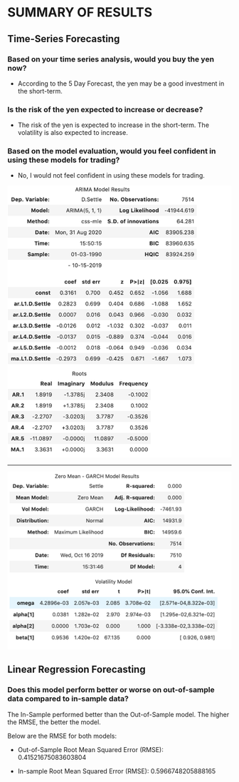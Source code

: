 # SUMMARY OF RESULTS

## Time-Series Forecasting

### Based on your time series analysis, would you buy the yen now?

- According to the 5 Day Forecast, the yen may be a good investment in the short-term.

### Is the risk of the yen expected to increase or decrease?

- The risk of the yen is expected to increase in the short-term. The volatility is also expected to increase.

### Based on the model evaluation, would you feel confident in using these models for trading?

- No, I would not feel confident in using these models for trading.

![ARIMA Model Summary](Images/ARIMA_Model_Results.png)

---

![GARCH Model Summary](Images/GARCH_Model_Results.png)

## Linear Regression Forecasting

### Does this model perform better or worse on out-of-sample data compared to in-sample data?

The In-Sample performed better than the Out-of-Sample model. The higher the RMSE, the better the model.

Below are the RMSE for both models:

  - Out-of-Sample Root Mean Squared Error (RMSE): 0.41521675083603804
  
  - In-sample Root Mean Squared Error (RMSE): 0.5966748205888165

